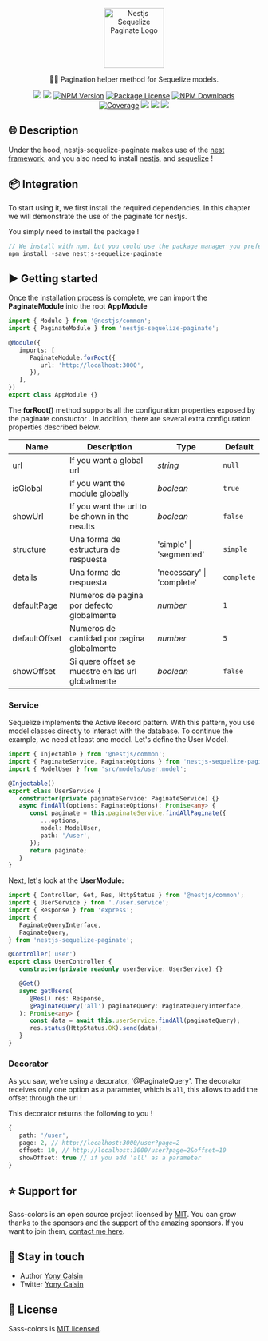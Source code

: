 <p align="center">
  <a href="https://github.com/yoicalsin/nestjs-sequelize-paginate" target="blank"><img src="https://i.ibb.co/rpDxRCs/nest-sequelize-paginate-1.png" width="120" alt="Nestjs Sequelize Paginate Logo" /></a>
</p>

<p align="center">
🏳‍🌈 Pagination helper method for Sequelize models.
</p>
<p align="center" style="max-width: 450px; margin: auto;">
<!-- ALL-CONTRIBUTORS-BADGE:START - Do not remove or modify this section -->
   <a href="https://github.com/yoicalsin/nestjs-sequelize-paginate" title="All Contributors"><img src="https://img.shields.io/badge/all_contributors-1-orange.svg?style=flat-square" /></a>
<!-- ALL-CONTRIBUTORS-BADGE:END -->
   <a href="https://github.com/yoicalsin/nestjs-sequelize-paginate"><img src="https://img.shields.io/spiget/stars/1000?color=brightgreen&label=Star&logo=github" /></a>
   <a href="https://www.npmjs.com/nestjs-sequelize-paginate" target="_blank">
   <img src="https://img.shields.io/npm/v/nestjs-sequelize-paginate" alt="NPM Version" /></a>
   <a href="https://www.npmjs.com/nestjs-sequelize-paginate" target="_blank">
   <img src="https://img.shields.io/npm/l/nestjs-sequelize-paginate" alt="Package License" /></a>
   <a href="https://www.npmjs.com/nestjs-sequelize-paginate" target="_blank">
   <img src="https://img.shields.io/npm/dm/nestjs-sequelize-paginate" alt="NPM Downloads" /></a>
   <a href="https://github.com/yoicalsin/nestjs-sequelize-paginate" target="_blank">
   <img src="https://s3.amazonaws.com/assets.coveralls.io/badges/coveralls_95.svg" alt="Coverage" /></a>
   <a href="https://github.com/yoicalsin/nestjs-sequelize-paginate"><img src="https://img.shields.io/badge/Github%20Page-nestjs.sequelize.paginate-yellow?style=flat-square&logo=github" /></a>
   <a href="https://github.com/yoicalsin"><img src="https://img.shields.io/badge/Author-Yoni%20Calsin-blueviolet?style=flat-square&logo=appveyor" /></a>
   <a href="https://twitter.com/yoicalsin" target="_blank">
   <img src="https://img.shields.io/twitter/follow/yoicalsin.svg?style=social&label=Follow"></a>
</p>

## 🌐 Description

Under the hood, nestjs-sequelize-paginate makes use of the [nest framework](https://nestjs.com/), and you also need to install [nestjs](https://nestjs.com/), and [sequelize](https://docs.nestjs.com/techniques/database#sequelize-integration) !

## 📦 Integration

To start using it, we first install the required dependencies. In this chapter we will demonstrate the use of the paginate for nestjs.

You simply need to install the package !

```ts
// We install with npm, but you could use the package manager you prefer !
npm install -save nestjs-sequelize-paginate
```

## ▶️ Getting started

Once the installation process is complete, we can import the **PaginateModule** into the root **AppModule**

```ts
import { Module } from '@nestjs/common';
import { PaginateModule } from 'nestjs-sequelize-paginate';

@Module({
   imports: [
      PaginateModule.forRoot({
         url: 'http://localhost:3000',
      }),
   ],
})
export class AppModule {}
```

The **forRoot()** method supports all the configuration properties exposed by the paginate constuctor . In addition, there are several extra configuration properties described below.

| Name          | Description                                       | Type                      | Default    |
| ------------- | ------------------------------------------------- | ------------------------- | ---------- |
| url           | If you want a global url                          | _string_                  | `null`     |
| isGlobal      | If you want the module globally                   | _boolean_                 | `true`     |
| showUrl       | If you want the url to be shown in the results    | _boolean_                 | `false`    |
| structure     | Una forma de estructura de respuesta              | 'simple' \| 'segmented'   | `simple`   |
| details       | Una forma de respuesta                            | 'necessary' \| 'complete' | `complete` |
| defaultPage   | Numeros de pagina por defecto globalmente         | _number_                  | `1`        |
| defaultOffset | Numeros de cantidad por pagina globalmente        | _number_                  | `5`        |
| showOffset    | Si quere offset se muestre en las url globalmente | _boolean_                 | `false`    |

### Service

Sequelize implements the Active Record pattern. With this pattern, you use model classes directly to interact with the database. To continue the example, we need at least one model. Let's define the User Model.

```ts
import { Injectable } from '@nestjs/common';
import { PaginateService, PaginateOptions } from 'nestjs-sequelize-paginate';
import { ModelUser } from 'src/models/user.model';

@Injectable()
export class UserService {
   constructor(private paginateService: PaginateService) {}
   async findAll(options: PaginateOptions): Promise<any> {
      const paginate = this.paginateService.findAllPaginate({
         ...options,
         model: ModelUser,
         path: '/user',
      });
      return paginate;
   }
}
```

Next, let's look at the **UserModule:**

```ts
import { Controller, Get, Res, HttpStatus } from '@nestjs/common';
import { UserService } from './user.service';
import { Response } from 'express';
import {
   PaginateQueryInterface,
   PaginateQuery,
} from 'nestjs-sequelize-paginate';

@Controller('user')
export class UserController {
   constructor(private readonly userService: UserService) {}

   @Get()
   async getUsers(
      @Res() res: Response,
      @PaginateQuery('all') paginateQuery: PaginateQueryInterface,
   ): Promise<any> {
      const data = await this.userService.findAll(paginateQuery);
      res.status(HttpStatus.OK).send(data);
   }
}
```

### Decorator

As you saw, we're using a decorator, '@PaginateQuery'.
The decorator receives only one option as a parameter, which is `all`, this allows to add the offset through the url !

This decorator returns the following to you !

```ts
{
   path: '/user',
   page: 2, // http://localhost:3000/user?page=2
   offset: 10, // http://localhost:3000/user?page=2&offset=10
   showOffset: true // if you add 'all' as a parameter
}
```

## ⭐ Support for

Sass-colors is an open source project licensed by [MIT](LICENSE). You can grow thanks to the sponsors and the support of the amazing sponsors. If you want to join them, [contact me here](mailto:helloyonicb@gmail.com).

## 🎩 Stay in touch

-  Author [Yony Calsin](https://github.com/yonycalsin)
-  Twitter [Yony Calsin](https://twitter.com/yonycalsin)

## 📜 License

Sass-colors is [MIT licensed](LICENSE).
